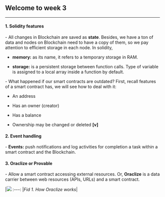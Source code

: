 ## Welcome to week 3

___

#### 1. Solidity features

\- All changes in Blockchain are saved as **state**. Besides, we have a ton of data and nodes on Blockchain need to have a copy of them, so we pay attention to efficient storage in each node. In solidity,

+ **memory:** as its name, it refers to a temporary storage in RAM.

+ **storage:** is a persistent storage between function calls. Type of variable is assigned to a local array inside a function by default.

\- What happened if our smart contracts are outdated? First, recall features of a smart contract has, we will see how to deal with it: 

+ An address

+ Has an owner (creator)

+ Has a balance 

+ Ownership may be changed or deleted **[v]**

#### 2. Event handling

\- **Events:** push notifications and log activities for completion a task within a smart contract and the Blockchain.

#### 3. Oraclize or Provable 

\- Allow a smart contract accessing external resources. Or, **Oraclize** is a data carrier between web resources (APIs, URLs) and a smart contract. 

|![](https://programmerclick.com/images/376/41fc79b8dbf1c72cc096ace820297b40.png)
:---:
|*Fid 1. How Oraclize works*|